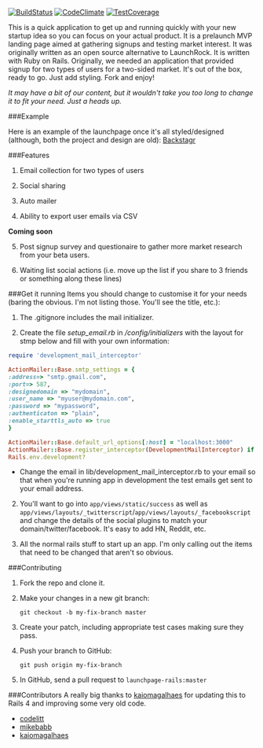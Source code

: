 [![BuildStatus](https://semaphoreci.com/api/v1/projects/a51d3df9-aef8-49a3-ab52-fa241c4b00f4/459208/badge.svg)](https://semaphoreci.com/kaiomagalhaes/launchpage-rails)
[![CodeClimate](https://codeclimate.com/github/kaiomagalhaes/launchpage-rails/badges/gpa.svg)](https://codeclimate.com/github/kaiomagalhaes/launchpage-rails)
[![TestCoverage](https://codeclimate.com/github/kaiomagalhaes/launchpage-rails/badges/coverage.svg)](https://codeclimate.com/github/kaiomagalhaes/launchpage-rails/coverage)

This is a quick application to get up and running quickly with your new
startup idea so you can focus on your actual product. It is a prelaunch
MVP landing page aimed at gathering signups and testing market interest.
It was originally written as an open source alternative to LaunchRock.
It is written with Ruby on Rails. Originally, we needed an application
that provided signup for two types of users for a two-sided market. It's
out of the box, ready to go.  Just add styling. Fork and enjoy! 

*It may have a bit of our content, but it wouldn't take you too long to
change it to fit your need. Just a heads up.*

###Example 

Here is an example of the launchpage once it's all styled/designed
(although, both the project and design are old):
[Backstagr](http://www.backsta.gr)

###Features

1. Email collection for two types of users

2. Social sharing

3. Auto mailer

4. Ability to export user emails via CSV

  **Coming soon**

5. Post signup survey and questionaire to gather more market research
   from your beta users.

6. Waiting list social actions (i.e. move up the list if you share to 3
   friends or something along these lines)

###Get it running
Items you should change to customise it for your needs (baring the
obvious. I'm not listing those. You'll see the title, etc.):

1. The .gitignore includes the mail initializer.

2. Create the file *setup_email.rb* in */config/initializers* with the layout 
for stmp below and fill with your own information: 

```ruby
require 'development_mail_interceptor'

ActionMailer::Base.smtp_settings = {
:address=> "smtp.gmail.com",
:port=> 587,
:designedomain => "mydomain",
:user_name => "myuser@mydomain.com",
:password => "mypassword",
:authenticaton => "plain",
:enable_starttls_auto => true
}

ActionMailer::Base.default_url_options[:host] = "localhost:3000"
ActionMailer::Base.register_interceptor(DevelopmentMailInterceptor) if
Rails.env.development?
```

  - Change the email in lib/development_mail_interceptor.rb to your
    email so that when you're running app in development the test emails
get sent to your email address.

2. You'll want to go into `app/views/static/success` as well as
   `app/views/layouts/_twitterscript`/`app/views/layouts/_facebookscript`
and change the details of the social plugins to match your
domain/twitter/facebook. It's easy to add HN, Reddit, etc.

3. All the normal rails stuff to start up an app. I'm only calling out
   the items that need to be changed that aren't so obvious.


###Contributing

1. Fork the repo and clone it.

2. Make your changes in a new git branch:

   `git checkout -b my-fix-branch master`

3. Create your patch, including appropriate test cases making sure they
   pass.

4. Push your branch to GitHub:

   `git push origin my-fix-branch`

5. In GitHub, send a pull request to `launchpage-rails:master`


###Contributors
A really big thanks to [kaiomagalhaes](https://github.com/kaiomagalhaes)
for updating this to Rails 4 and improving some very old code.

- [codelitt](https://github.com/codelitt)
- [mikebabb](https://github.com/mikebabb)
- [kaiomagalhaes](https://github.com/kaiomagalhaes)


